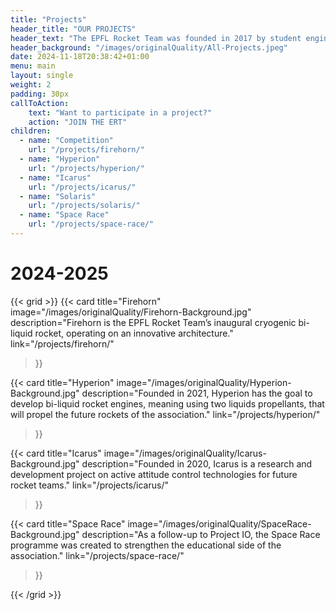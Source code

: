 ```yaml
---
title: "Projects"
header_title: "OUR PROJECTS"
header_text: "The EPFL Rocket Team was founded in 2017 by student engineers who wanted to put their theoretical skills into practice through an interdisciplinary project. They set themselves the challenge of participating in the largest international rocket launch competition; the Spaceport America Cup, which takes place every year in the United States of America. Since then, our association has grown significantly and brings together young, ambitious and enterprising space enthusiasts who wish to train for careers in aerospace."
header_background: "/images/originalQuality/All-Projects.jpeg"
date: 2024-11-18T20:38:42+01:00
menu: main
layout: single
weight: 2
padding: 30px
callToAction:
    text: "Want to participate in a project?"
    action: "JOIN THE ERT"
children:
  - name: "Competition"
    url: "/projects/firehorn/"
  - name: "Hyperion"
    url: "/projects/hyperion/"
  - name: "Icarus"
    url: "/projects/icarus/"
  - name: "Solaris"
    url: "/projects/solaris/"
  - name: "Space Race"
    url: "/projects/space-race/"
---
```


# 2024-2025

{{< grid >}}
{{< card 
    title="Firehorn" 
    image="/images/originalQuality/Firehorn-Background.jpg" 
    description="Firehorn is the EPFL Rocket Team’s inaugural cryogenic bi-liquid rocket, operating on an innovative architecture." 
    link="/projects/firehorn/"
>}}

{{< card 
    title="Hyperion" 
    image="/images/originalQuality/Hyperion-Background.jpg" 
    description="Founded in 2021, Hyperion has the goal to develop bi-liquid rocket engines, meaning using two liquids propellants, that will propel the future rockets of the association." 
    link="/projects/hyperion/"
>}}

{{< card 
    title="Icarus" 
    image="/images/originalQuality/Icarus-Background.jpg" 
    description="Founded in 2020, Icarus is a research and development project on active attitude control technologies for future rocket teams." 
    link="/projects/icarus/"
>}}

{{< card 
    title="Space Race" 
    image="/images/originalQuality/SpaceRace-Background.jpg" 
    description="As a follow-up to Project IO, the Space Race programme was created to strengthen the educational side of the association." 
    link="/projects/space-race/"
>}}

{{< /grid >}}





